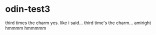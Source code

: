 # odin-test3
third times the charm
yes. like i said... third time's the charm... amiright
hmmmm
hmmmmm
